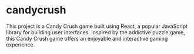# candycrush
This project is a Candy Crush game built using React, a popular JavaScript library for building user interfaces. Inspired by the addictive puzzle game, this Candy Crush game offers an enjoyable and interactive gaming experience.
